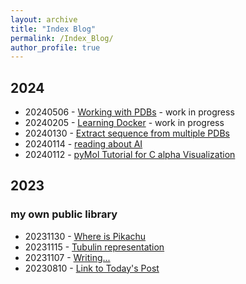 ```yaml
---
layout: archive
title: "Index Blog"
permalink: /Index_Blog/
author_profile: true
---
```

## 2024

- 20240506 - [Working with PDBs](../_posts/2024-05-06-Working-With-PDBs.md) - work in progress
- 20240205 - [Learning Docker](../_posts/2024-02-05-Docker-Intro.md) - work in progress
- 20240130 - [Extract sequence from multiple PDBs](../_posts/2024-01-30-FromPDBtoSequence.md)
- 20240114 - [reading about AI](../_posts/2024-01-14-Reading_About_AI.md)
- 20240112 - [pyMol Tutorial for C alpha Visualization](../_posts/2024-01-12-PyMol_Tutorial.md)

## 2023
### my own public library
- 20231130 - [Where is Pikachu](../_posts/2023-11-30-Pikachu.md)
- 20231115 - [Tubulin representation](../_posts/2023-11-15-TubulinPyMol.md)
- 20231107 - [Writing...](../_posts/2023-11-07-Writing.md)
- 20230810 - [Link to Today's Post](../_posts/2023-10-08-Today.md)
